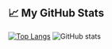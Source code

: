 ## &#x1f4c8; My GitHub Stats

[![Top Langs](https://github-readme-stats.vercel.app/api/top-langs/?username=aca2328&hide=java,html,css&theme=radical,count_private=true)](https://github.com/anuraghazra/github-readme-stats)
![GitHub stats](https://github-readme-stats.vercel.app/api?username=aca2328&show_icons=true&theme=radical,count_private=true)
